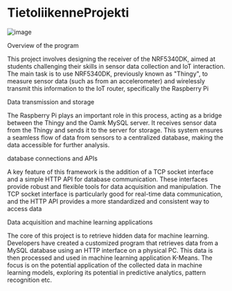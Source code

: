 # TietoliikenneProjekti

![image](https://github.com/AatuLintulahti/TietoliikenneProjekti/assets/122259056/f6c0d717-6bd8-41fc-8171-bcee3f77b3b3)


Overview of the program

This project involves designing the receiver of the NRF5340DK, aimed at students challenging their skills in sensor data collection and IoT interaction. The main task is to use NRF5340DK, previously known as "Thingy", to measure sensor data (such as from an accelerometer) and wirelessly transmit this information to the IoT router, specifically the Raspberry Pi

Data transmission and storage

The Raspberry Pi plays an important role in this process, acting as a bridge between the Thingy and the Oamk MySQL server. It receives sensor data from the Thingy and sends it to the server for storage. This system ensures a seamless flow of data from sensors to a centralized database, making the data accessible for further analysis.

database connections and APIs

A key feature of this framework is the addition of a TCP socket interface and a simple HTTP API for database communication. These interfaces provide robust and flexible tools for data acquisition and manipulation. The TCP socket interface is particularly good for real-time data communication, and the HTTP API provides a more standardized and consistent way to access data

Data acquisition and machine learning applications

The core of this project is to retrieve hidden data for machine learning. Developers have created a customized program that retrieves data from a MySQL database using an HTTP interface on a physical PC. This data is then processed and used in machine learning application K-Means. The focus is on the potential application of the collected data in machine learning models, exploring its potential in predictive analytics, pattern recognition etc.
